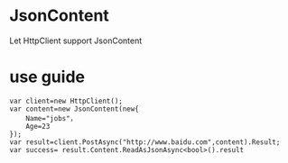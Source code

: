 # JsonContent
Let HttpClient support JsonContent

# use guide
```
var client=new HttpClient();
var content=new JsonContent(new{
    Name="jobs"，
    Age=23
});
var result=client.PostAsync("http://www.baidu.com",content).Result;
var success= result.Content.ReadAsJsonAsync<bool>().result
```